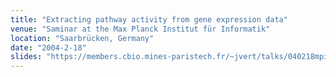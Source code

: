 ```yaml
---
title: "Extracting pathway activity from gene expression data"
venue: "Saminar at the Max Planck Institut für Informatik"
location: "Saarbrücken, Germany"
date: "2004-2-18"
slides: "https://members.cbio.mines-paristech.fr/~jvert/talks/040218mpi/mpi.pdf"
---
```

